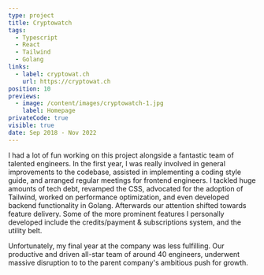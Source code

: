 ```yaml
---
type: project
title: Cryptowatch
tags:
  - Typescript
  - React
  - Tailwind
  - Golang
links:
  - label: cryptowat.ch
    url: https://cryptowat.ch
position: 10
previews:
  - image: /content/images/cryptowatch-1.jpg
    label: Homepage
privateCode: true
visible: true
date: Sep 2018 - Nov 2022
---
```

I had a lot of fun working on this project alongside a fantastic team of talented engineers. In the first year, I was really involved in general improvements to the codebase, assisted in implementing a coding style guide, and arranged regular meetings for frontend engineers. I tackled huge amounts of tech debt, revamped the CSS, advocated for the adoption of Tailwind, worked on performance optimization, and even developed backend functionality in Golang. Afterwards our attention shifted towards feature delivery. Some of the more prominent features I personally developed include the credits/payment & subscriptions system, and the utility belt. 

Unfortunately, my final year at the company was less fulfilling. Our productive and driven all-star team of around 40 engineers, underwent massive disruption to to the parent company's ambitious push for growth.